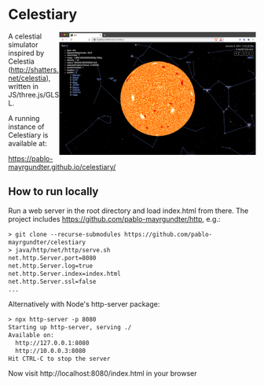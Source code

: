 # Celestiary
<img src="screens/ss-Dec-5-2020.png" width="400" style="float: right;"/>

A celestial simulator inspired by Celestia
(http://shatters.net/celestia), written in JS/three.js/GLSL.

A running instance of Celestiary is available at:

https://pablo-mayrgundter.github.io/celestiary/

## How to run locally

Run a web server in the root directory and load index.html from there.
The project includes https://github.com/pablo-mayrgundter/http, e.g.:

```
> git clone --recurse-submodules https://github.com/pablo-mayrgundter/celestiary
> java/http/net/http/serve.sh
net.http.Server.port=8080
net.http.Server.log=true
net.http.Server.index=index.html
net.http.Server.ssl=false
...
```
Alternatively with Node's http-server package:
```
> npx http-server -p 8080
Starting up http-server, serving ./
Available on:
  http://127.0.0.1:8080
  http://10.0.0.3:8080
Hit CTRL-C to stop the server
```

Now visit http://localhost:8080/index.html in your browser
